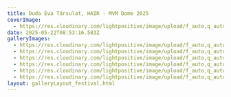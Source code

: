 ```yaml
---
title: Duda Éva Társulat, HAIR - MVM Dome 2025
coverImage:
  - https://res.cloudinary.com/lightpositive/image/upload/f_auto,q_auto/v1747904127/uploads/Duda%20%C3%89va%20T%C3%A1rsulat%2C%20HAIR%20-%20MVM%20Dome%202025/493679074_1194385159140369_4460983279403822242_n.jpg
date: 2025-05-22T08:53:16.583Z
galleryImages:
  - https://res.cloudinary.com/lightpositive/image/upload/f_auto,q_auto/v1747904123/uploads/Duda%20%C3%89va%20T%C3%A1rsulat%2C%20HAIR%20-%20MVM%20Dome%202025/492476826_1194385179140367_548191974908211809_n.jpg
  - https://res.cloudinary.com/lightpositive/image/upload/f_auto,q_auto/v1747904123/uploads/Duda%20%C3%89va%20T%C3%A1rsulat%2C%20HAIR%20-%20MVM%20Dome%202025/493183863_1194385239140361_5970310011603354787_n.jpg
  - https://res.cloudinary.com/lightpositive/image/upload/f_auto,q_auto/v1747904127/uploads/Duda%20%C3%89va%20T%C3%A1rsulat%2C%20HAIR%20-%20MVM%20Dome%202025/493679074_1194385159140369_4460983279403822242_n.jpg
  - https://res.cloudinary.com/lightpositive/image/upload/f_auto,q_auto/v1747904122/uploads/Duda%20%C3%89va%20T%C3%A1rsulat%2C%20HAIR%20-%20MVM%20Dome%202025/491163093_1194385232473695_3978215026011191200_n.jpg
  - https://res.cloudinary.com/lightpositive/image/upload/f_auto,q_auto/v1747904122/uploads/Duda%20%C3%89va%20T%C3%A1rsulat%2C%20HAIR%20-%20MVM%20Dome%202025/492478188_1194385209140364_8339151724057153362_n.jpg
  - https://res.cloudinary.com/lightpositive/image/upload/f_auto,q_auto/v1747904121/uploads/Duda%20%C3%89va%20T%C3%A1rsulat%2C%20HAIR%20-%20MVM%20Dome%202025/492690490_1194385165807035_2005524455014343847_n.jpg
layout: galleryLayout_festival.html
---
```

